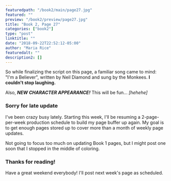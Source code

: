 ```yaml
---
featuredpath: "/book2/main/page27.jpg"
featured: ""
preview: "/book2/preview/page27.jpg"
title: "Book 2, Page 27"
categories: ["book2"]
type: "post"
linktitle: ""
date: "2018-09-22T22:52:12-05:00"
author: "Maria Rice"
featuredalt: ""
description2: []
---
```


So while finalizing the script on this page, a familiar song
came to mind: "I'm a Believer", written by Neil Diamond and
sung by the Monkees. **I couldn't stop laughing.**

Also, **_NEW CHARACTER APPEARANCE!_** This will be fun... _[hehehe]_

### Sorry for late update

I've been crazy busy lately. Starting this week, I'll be
resuming a 2-page-per-week production schedule to build my
page buffer up again. My goal is to get enough pages stored
up to cover more than a month of weekly page updates.

Not going to focus too much on updating Book 1 pages, but I
might post one soon that I stopped in the middle of coloring.

### Thanks for reading!

Have a great weekend everybody! I'll post next week's page as
scheduled.  

